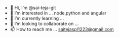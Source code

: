 - 👋 Hi, I’m @sai-teja-git
- 👀 I’m interested in ... node,python and angular
- 🌱 I’m currently learning ...
- 💞️ I’m looking to collaborate on ... 
- 📫 How to reach me ... saitejaspl1223@gmail.com

<!---
sai-teja-git/sai-teja-git is a ✨ special ✨ repository because its `README.md` (this file) appears on your GitHub profile.
You can click the Preview link to take a look at your changes.
--->
